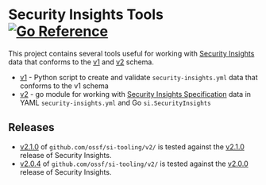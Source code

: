 # Security Insights Tools [![Go Reference](https://pkg.go.dev/badge/github.com/ossf/si-tooling.svg)](https://pkg.go.dev/github.com/ossf/si-tooling)

This project contains several tools useful for working with [Security Insights](https://github.com/ossf/security-insights-spec) data that conforms to the [v1](https://github.com/ossf/security-insights-spec/releases/tag/v1.0.0) and [v2](https://github.com/ossf/security-insights-spec/releases/tag/v2.0.0) schema.

- [v1](v1/README.md) - Python script to create and validate `security-insights.yml` data that conforms to the v1 schema
- [v2](v2/README.md) - go module for working with [Security Insights Specification](https://github.com/ossf/security-insights-spec) data in YAML `security-insights.yml` and Go `si.SecurityInsights`

## Releases

- [v2.1.0](https://github.com/ossf/si-tooling/releases/tag/v2.1.0) of `github.com/ossf/si-tooling/v2/` is tested against the [v2.1.0](https://github.com/ossf/security-insights-spec/releases/tag/v2.1.0) release of Security Insights.
- [v2.0.4](https://github.com/ossf/si-tooling/releases/tag/v2.0.4) of `github.com/ossf/si-tooling/v2/` is tested against the [v2.0.0](https://github.com/ossf/security-insights-spec/releases/tag/v2.0.0) release of Security Insights.
